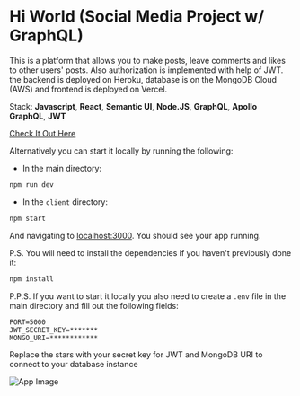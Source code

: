# Hi World (Social Media Project w/ GraphQL)

This is a platform that allows you to make posts, leave comments and likes to other users' posts. Also authorization is implemented with help of JWT. the backend is deployed on Heroku, database is on the MongoDB Cloud (AWS) and frontend is deployed on Vercel.

Stack: **Javascript**, **React**, **Semantic UI**, **Node.JS**, **GraphQL**, **Apollo GraphQL**, **JWT**

[Check It Out Here](https://social-media-graphql-project.vercel.app/)

Alternatively you can start it locally by running the following:

- In the main directory:

```bash
npm run dev
```

- In the `client` directory:

```bash
npm start
```

And navigating to [localhost:3000](http://localhost:3000). You should see your app running.

P.S. You will need to install the dependencies if you haven't previously done it:

```bash
npm install
```

P.P.S. If you want to start it locally you also need to create a `.env` file in the main directory and fill out the following fields:

```env
PORT=5000
JWT_SECRET_KEY=*******
MONGO_URI=************
```

Replace the stars with your secret key for JWT and MongoDB URI to connect to your database instance

![App Image](https://i.imgur.com/5ZPr0bh.png)
